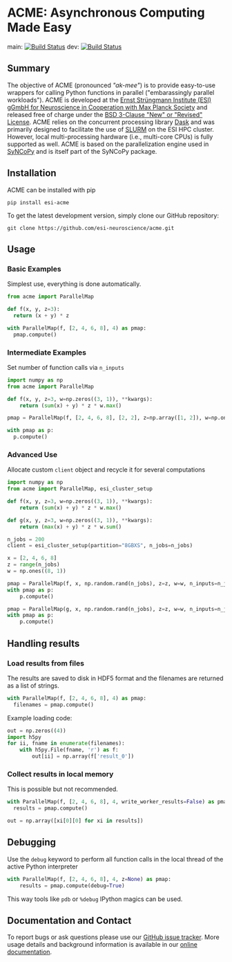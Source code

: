 # ACME: Asynchronous Computing Made Easy

main: [![Build Status](https://travis-ci.com/esi-neuroscience/acme.svg?branch=main)](https://travis-ci.com/esi-neuroscience/acme)
dev: [![Build Status](https://travis-ci.com/esi-neuroscience/acme.svg?branch=dev)](https://travis-ci.com/esi-neuroscience/acme)

## Summary
The objective of ACME (pronounced *"ak-mee"*) is to provide easy-to-use
wrappers for calling Python functions in parallel ("embarassingly parallel workloads").
ACME is developed at the
[Ernst Strüngmann Institute (ESI) gGmbH for Neuroscience in Cooperation with Max Planck Society](https://www.esi-frankfurt.de/>)
and released free of charge under the
[BSD 3-Clause "New" or "Revised" License](https://en.wikipedia.org/wiki/BSD_licenses#3-clause_license_(%22BSD_License_2.0%22,_%22Revised_BSD_License%22,_%22New_BSD_License%22,_or_%22Modified_BSD_License%22)).
ACME relies on the concurrent processing library [Dask](https://docs.dask.org/en/latest/>)
and was primarily designed to facilitate the use of [SLURM](https://slurm.schedmd.com/documentation.html)
on the ESI HPC cluster. However, local multi-processing hardware (i.e., multi-core CPUs)
is fully supported as well. ACME is based on the parallelization engine used in [SyNCoPy](http://www.syncopy.org/>) and
is itself part of the SyNCoPy package.

## Installation
ACME can be installed with pip
```
pip install esi-acme
```
To get the latest development version, simply clone our GitHub repository:
```
git clone https://github.com/esi-neuroscience/acme.git
```

## Usage

### Basic Examples
Simplest use, everything is done automatically.
```python
from acme import ParallelMap

def f(x, y, z=3):
  return (x + y) * z

with ParallelMap(f, [2, 4, 6, 8], 4) as pmap:
  pmap.compute()
```

### Intermediate Examples
Set number of function calls via `n_inputs`
```python
import numpy as np
from acme import ParallelMap

def f(x, y, z=3, w=np.zeros((3, 1)), **kwargs):
    return (sum(x) + y) * z * w.max()

pmap = ParallelMap(f, [2, 4, 6, 8], [2, 2], z=np.array([1, 2]), w=np.ones((8, 1)), n_inputs=2)

with pmap as p:
  p.compute()
```

### Advanced Use
Allocate custom `client` object and recycle it for several computations
```python
import numpy as np
from acme import ParallelMap, esi_cluster_setup

def f(x, y, z=3, w=np.zeros((3, 1)), **kwargs):
    return (sum(x) + y) * z * w.max()

def g(x, y, z=3, w=np.zeros((3, 1)), **kwargs):
    return (max(x) + y) * z * w.sum()

n_jobs = 200
client = esi_cluster_setup(partition="8GBXS", n_jobs=n_jobs)

x = [2, 4, 6, 8]
z = range(n_jobs)
w = np.ones((8, 1))

pmap = ParallelMap(f, x, np.random.rand(n_jobs), z=z, w=w, n_inputs=n_jobs)
with pmap as p:
    p.compute()

pmap = ParallelMap(g, x, np.random.rand(n_jobs), z=z, w=w, n_inputs=n_jobs)
with pmap as p:
    p.compute()
```

## Handling results

### Load results from files
The results are saved to disk in HDF5 format and the filenames are returned as a list of strings.

```python
with ParallelMap(f, [2, 4, 6, 8], 4) as pmap:
  filenames = pmap.compute()
```

Example loading code:

```python
out = np.zeros((4))
import h5py
for ii, fname in enumerate(filenames):
    with h5py.File(fname, 'r') as f:
        out[ii] = np.array(f['result_0'])
```

### Collect results in local memory
This is possible but not recommended.

```python
with ParallelMap(f, [2, 4, 6, 8], 4, write_worker_results=False) as pmap:
  results = pmap.compute()

out = np.array([xi[0][0] for xi in results])
```

## Debugging

Use the `debug` keyword to perform all function calls in the local thread of
the active Python interpreter

```python
with ParallelMap(f, [2, 4, 6, 8], 4, z=None) as pmap:
    results = pmap.compute(debug=True)
```
This way tools like `pdb` or ``%debug`` IPython magics can be used.

## Documentation and Contact

To report bugs or ask questions please use our
[GitHub issue tracker](https://github.com/esi-neuroscience/acme/issues).
More usage details and background information is available in our
[online documentation](https://esi-acme.readthedocs.io/en/latest/).
